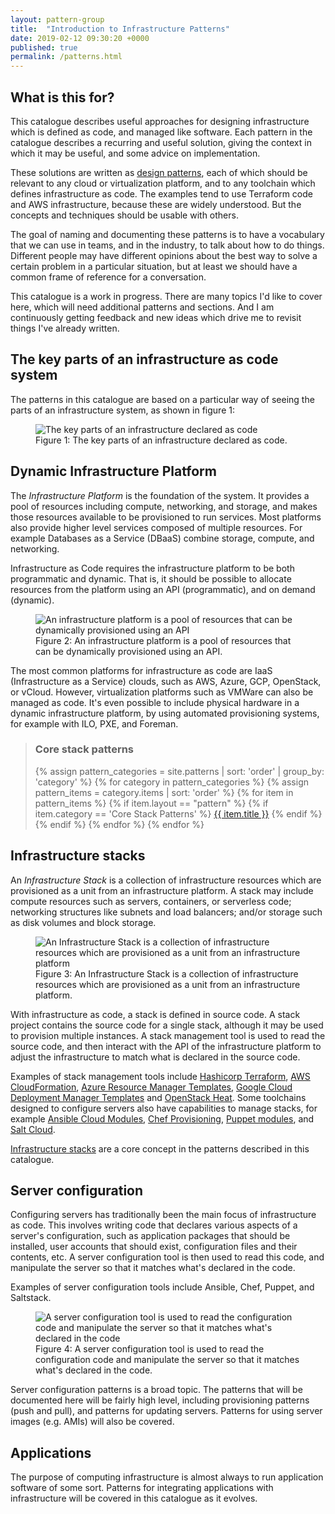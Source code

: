 ```yaml
---
layout: pattern-group
title:  "Introduction to Infrastructure Patterns"
date: 2019-02-12 09:30:20 +0000
published: true
permalink: /patterns.html
---
```


## What is this for?

This catalogue describes useful approaches for designing infrastructure which is defined as code, and managed like software. Each pattern in the catalogue describes a recurring and useful solution, giving the context in which it may be useful, and some advice on implementation.

These solutions are written as [design patterns](https://www.martinfowler.com/articles/writingPatterns.html), each of which should be relevant to any cloud or virtualization platform, and to any toolchain which defines infrastructure as code. The examples tend to use Terraform code and AWS infrastructure, because these are widely understood. But the concepts and techniques should be usable with others.

The goal of naming and documenting these patterns is to have a vocabulary that we can use in teams, and in the industry, to talk about how to do things. Different people may have different opinions about the best way to solve a certain problem in a particular situation, but at least we should have a common frame of reference for a conversation.

This catalogue is a work in progress. There are many topics I'd like to cover here, which will need additional patterns and sections. And I am continuously getting feedback and new ideas which drive me to revisit things I've already written.


## The key parts of an infrastructure as code system

The patterns in this catalogue are based on a particular way of seeing the parts of an infrastructure system, as shown in figure 1:


<figure>
  <img src="/patterns/images/stacks-and-servers.png" alt="The key parts of an infrastructure declared as code"/>
  <figcaption>Figure 1: The key parts of an infrastructure declared as code.</figcaption>
</figure>


## Dynamic Infrastructure Platform

The *Infrastructure Platform* is the foundation of the system. It provides a pool of resources including compute, networking, and storage, and makes those resources available to be provisioned to run services. Most platforms also provide higher level services composed of multiple resources. For example Databases as a Service (DBaaS) combine storage, compute, and networking.

Infrastructure as Code requires the infrastructure platform to be both programmatic and dynamic. That is, it should be possible to allocate resources from the platform using an API (programmatic), and on demand (dynamic).


<figure>
  <img src="/patterns/images/infrastructure-platform.png" alt="An infrastructure platform is a pool of resources that can be dynamically provisioned using an API"/>
  <figcaption>Figure 2: An infrastructure platform is a pool of resources that can be dynamically provisioned using an API.</figcaption>
</figure>


The most common platforms for infrastructure as code are IaaS (Infrastructure as a Service) clouds, such as AWS, Azure, GCP, OpenStack, or vCloud. However, virtualization platforms such as VMWare can also be managed as code. It's even possible to include physical hardware in a dynamic infrastructure platform, by using automated provisioning systems, for example with ILO, PXE, and Foreman.

> ### Core stack patterns
>
>{% assign pattern_categories = site.patterns | sort: 'order' | group_by: 'category' %}
>{% for category in pattern_categories %}
>  {% assign pattern_items = category.items | sort: 'order' %}
>  {% for item in pattern_items %}
>    {% if item.layout == "pattern" %}
>       {% if item.category == 'Core Stack Patterns' %}
> [{{ item.title }}]({{item.url}})
>       {% endif %}
>    {% endif %}
>  {% endfor %}
>{% endfor %}


## Infrastructure stacks

An *Infrastructure Stack* is a collection of infrastructure resources which are provisioned as a unit from an infrastructure platform. A stack may include compute resources such as servers, containers, or serverless code; networking structures like subnets and load balancers; and/or storage such as disk volumes and block storage. 


<figure>
  <img src="/patterns/images/stack.png" alt="An Infrastructure Stack is a collection of infrastructure resources which are provisioned as a unit from an infrastructure platform"/>
  <figcaption>Figure 3: An Infrastructure Stack is a collection of infrastructure resources which are provisioned as a unit from an infrastructure platform.</figcaption>
</figure>


With infrastructure as code, a stack is defined in source code. A stack project contains the source code for a single stack, although it may be used to provision multiple instances. A stack management tool is used to read the source code, and then interact with the API of the infrastructure platform to adjust the infrastructure to match what is declared in the source code.

Examples of stack management tools include [Hashicorp Terraform](https://www.terraform.io/), [AWS CloudFormation](https://aws.amazon.com/cloudformation/), [Azure Resource Manager Templates](https://docs.microsoft.com/en-us/azure/azure-resource-manager/resource-group-overview), [Google Cloud Deployment Manager Templates](https://cloud.google.com/deployment-manager/) and [OpenStack Heat](https://wiki.openstack.org/wiki/Heat). Some toolchains designed to configure servers also have capabilities to manage stacks, for example [Ansible Cloud Modules](https://www.ansible.com/integrations/cloud), [Chef Provisioning](https://docs.chef.io/provisioning.html), [Puppet modules](https://forge.puppet.com/puppetlabs/aws/readme), and [Salt Cloud](https://docs.saltstack.com/en/latest/topics/cloud/).

[Infrastructure stacks](/patterns/stack-concept/) are a core concept in the patterns described in this catalogue.


## Server configuration

Configuring servers has traditionally been the main focus of infrastructure as code. This involves writing code that declares various aspects of a server's configuration, such as application packages that should be installed, user accounts that should exist, configuration files and their contents, etc. A server configuration tool is then used to read this code, and manipulate the server so that it matches what's declared in the code.

Examples of server configuration tools include Ansible, Chef, Puppet, and Saltstack.


<figure>
  <img src="/patterns/images/server.png" alt="A server configuration tool is used to read the configuration code and manipulate the server so that it matches what's declared in the code"/>
  <figcaption>Figure 4: A server configuration tool is used to read the configuration code and manipulate the server so that it matches what's declared in the code.</figcaption>
</figure>


Server configuration patterns is a broad topic. The patterns that will be documented here will be fairly high level, including provisioning patterns (push and pull), and patterns for updating servers. Patterns for using server images (e.g. AMIs) will also be covered.


## Applications

The purpose of computing infrastructure is almost always to run application software of some sort. Patterns for integrating applications with infrastructure will be covered in this catalogue as it evolves.




